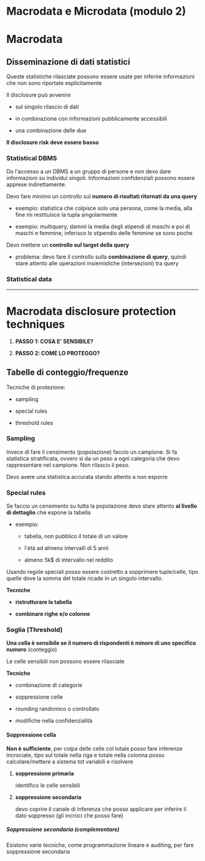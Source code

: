 # Macrodata e Microdata (modulo 2)

# Macrodata

## Disseminazione di dati statistici

Queste statistiche rilasciate possono essere usate per inferire informazioni che non sono riportate esplicitamente

Il disclosure può avvenire

- sul singolo rilascio di dati

- in combinazione con informazioni pubblicamente accessibili

- una combinazione delle due

**Il disclosure risk deve essere basso**

### Statistical DBMS

Do l'accesso a un DBMS a un gruppo di persone e non devo dare informazioni su individui singoli. Informazioni confidenziali possono essere apprese indirettamente.

Devo fare minimo un controllo sul **numero di risultati ritornati da una query**

- esempio: statistica che colpisce solo una persona, come la media, alla fine mi restituisce la tupla singolarmente

- esempio: multiquery, dammi la media degli stipendi di maschi e poi di maschi e femmine, inferisco lo stipendio delle femmine se sono poche

Devo mettere un **controllo sul target della query**

- problema: devo fare il controllo sulla **combinazione di query**, quindi stare attento alle operazioni insiemistiche (intersezioni) tra query

### Statistical data

---

# Macrodata disclosure protection techniques

1. **PASSO 1: COSA E' SENSIBILE?**

2. **PASSO 2: COME LO PROTEGGO?**

## Tabelle di conteggio/frequenze

Tecniche di protezione:

- sampling

- special rules

- threshold rules

### Sampling

Invece di fare il censimento (popolazione) faccio un campione. Si fa statistica stratificata, ovvero si da un peso a ogni categoria che devo rappresentare nel campione. Non rilascio il peso.

Devo avere una statistica accurata stando attento a non esporre

### Special rules

Se faccio un censimento su tutta la popolazione devo stare attento **al livello di dettaglio** che espone la tabella

- esempio:
  
  - tabella, non pubblico il totale di un valore
  
  - l'età ad almeno intervalli di 5 anni
  
  - almeno 5k\$ di intervallo nel reddito

Usando regole speciali posso essere costretto a sopprimere tuple/celle, tipo quelle dove la somma del totale ricade in un singolo intervallo.

**Tecniche**

- **ristrutturare la tabella**

- **combinare righe e/o colonne**

### Soglia (Threshold)

**Una cella è sensibile se il numero di rispondenti è minore di uno specifico numero** (conteggio)

Le celle sensibili non possono essere rilasciate

**Tecniche**

- combinazione di categorie

- soppressione celle

- rounding randomico o controllato

- modifiche nella confidenzialità

#### Soppressione cella

**Non è sufficiente**, per colpa delle celle col totale posso fare inferenze incrociate, tipo sul totale nella riga e totale nella colonna posso calcolare/mettere a sistema tot variabili e risolvere

1. **soppressione primaria**
   
   identifico le celle sensibili

2. **soppressione secondaria**
   
   devo coprire il canale di inferenza che posso applicare per inferire il dato soppresso (gli incroci che posso fare)

##### Soppressione secondaria (complementare)

Esistono varie tecniche, come programmazione lineare e auditing, per fare soppressione secondaria
